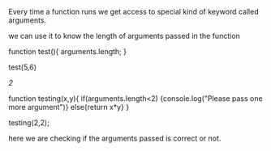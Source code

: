 Every time a function runs we get access to special kind of keyword called arguments.

we can use it to know the length of arguments passed in the function

function test(){
arguments.length;
}

test(5,6)

<i>2</i>

function testing(x,y){
if(arguments.length<2)
{console.log("Please pass one more argument")}
else{return x*y}
}

testing(2,2);

here we are checking if the arguments passed is correct or not.

